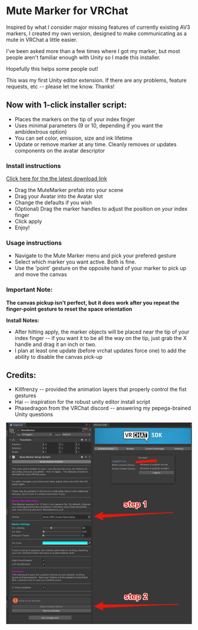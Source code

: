 # Mute Marker for VRChat
Inspired by what I consider major missing features of currently existing AV3 markers, I created my own version, designed to make communicating as a mute in VRChat a little easier.

I've been asked more than a few times where I got my marker, but most people aren't familiar enough with Unity so I made this installer.

Hopefully this helps some people out!

This was my first Unity editor extension.  If there are any problems, feature requests, etc -- please let me know.  Thanks!

## Now with 1-click installer script:

- Places the markers on the tip of your index finger
- Uses minimal parameters (9 or 10, depending if you want the ambidextrous option)
- You can set color, emission, size and ink lifetime
- Update or remove marker at any time.  Cleanly removes or updates components on the avatar descriptor


### Install instructions
[Click here for the the latest download link](https://github.com/ehefk/MuteMarker/releases/tag/v1.0.0)

- Drag the MuteMarker prefab into your scene
- Drag your Avatar into the Avatar slot
- Change the defaults if you wish
- (Optional) Drag the marker handles to adjust the position on your index finger
- Click apply
- Enjoy!


### Usage instructions
- Navigate to the Mute Marker menu and pick your prefered gesture
- Select which marker you want active.  Both is fine.
- Use the 'point' gesture on the opposite hand of your marker to pick up and move the canvas

### Important Note: 
**The canvas pickup isn't perfect, but it does work after you repeat the finger-point gesture to reset the space orientation**


**Install Notes:**
- After hitting apply, the marker objects will be placed near the tip of your index finger -- if you want it to be all the way on the tip, just grab the X handle and drag it an inch or two.
- I plan at least one update (before vrchat updates force one) to add the ability to disable the canvas pick-up


## Credits:

- Killfrenzy -- provided the animation layers that properly control the fist gestures
- Hai -- inspiration for the robust unity editor install script
- Phasedragon from the VRChat discord -- answering my pepega-brained Unity questions


![alt install pic](https://github.com/ehefk/MuteMarker/blob/main/installation.png)
